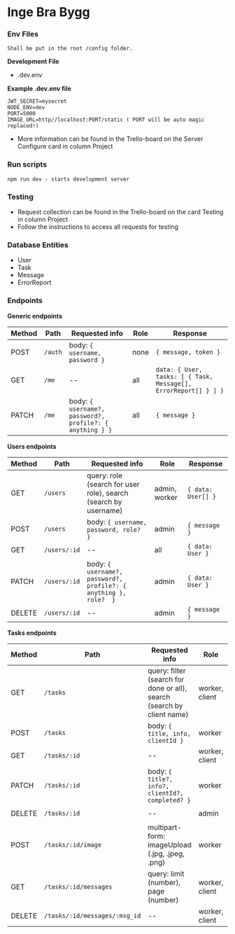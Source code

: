 # Inge Bra Bygg

### Env Files
``` 
Shall be put in the root /config folder.
```
**Development File**

- .dev.env

**Example .dev.env file**
``` 
JWT_SECRET=mysecret
NODE_ENV=dev
PORT=5000
IMAGE_URL=http//localhost:PORT/static ( PORT will be auto magic replaced!)
```
- More information can be found in the Trello-board on the Server Configure card in column Project

### Run scripts
``` 
npm run dev - starts development server
```

### Testing
- Request collection can be found in the Trello-board on the card Testing in column Project
- Follow the instructions to access all requests for testing

### Database Entities
- User
- Task
- Message
- ErrorReport

### Endpoints

**Generic endpoints**

| Method  | Path    | Requested info                                           | Role   | Response                  |
| ------- | ------- | -------------------------------------------------------- | ------ | ------------------------- |
| POST    | `/auth` | body: `{ username, password }`                           | none   | `{ message, token }` |
| GET     | `/me`   | --                                                       | all    | `data: { User, tasks: [ { Task, Message[], ErrorReport[] } ] }` |
| PATCH   | `/me`   | body: `{ username?, password?, profile?: { anything } }` | all    | `{ message }` |

**Users endpoints**

| Method  | Path         | Requested info                                                           | Role          | Response           |
| ------- | ------------ | ------------------------------------------------------------------------ | ------        | ------------------- |
| GET     | `/users`     | query: role (search for user role), search (search by username)          | admin, worker | `{ data: User[] }` |
| POST    | `/users`     | body: `{ username, password, role? }`                                    | admin         | `{ message }`      |
| GET     | `/users/:id` | --                                                                       | all           | `{ data: User }`   |
| PATCH   | `/users/:id` | body: `{  username?, password?, profile?: { anything }, role?  }`        | admin         | `{ data: User }`   |
| DELETE  | `/users/:id` | --                                                                       | admin         | `{ message }`      |

**Tasks endpoints**

| Method  | Path                          | Requested info                                                         | Role           | Response          |
| ------- | ----------------------------- | ---------------------------------------------------------------------- | ------         | ----------------- |
| GET     | `/tasks`                      | query: filter (search for done or all), search (search by client name) | worker, client | `{ Task[] }`          |
| POST    | `/tasks`                      | body: `{ title, info, clientId }`                                      | worker         | `{ message }`     |
| GET     | `/tasks/:id`                  | --                                                                     | worker, client | `{ Task }`        |
| PATCH   | `/tasks/:id`                  | body: `{  title?, info?, clientId?, completed? }`                      | worker         | `{ message }`     |
| DELETE  | `/tasks/:id`                  | --                                                                     | admin          | `{ message }`     |
| POST    | `/tasks/:id/image`            | multipart-form: imageUpload (.jpg, .jpeg, .png)                        | worker         | `{ message, data: imageUrl }` | 
| GET     | `/tasks/:id/messages`         | query: limit (number), page (number)                                   | worker, client | `{ Message[] }`   |
| DELETE  | `/tasks/:id/messages/:msg_id` | --                                                                     | worker, client | `{ message }`     |
